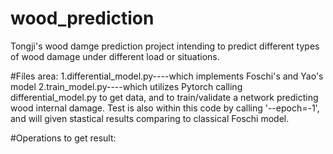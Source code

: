 # wood_prediction

Tongji's wood damge prediction project intending to predict different types of wood damage under different load or situations.

#Files area:
1.differential_model.py----which implements Foschi's and Yao's model
2.train_model.py----which utilizes Pytorch calling differential_model.py to get data, and to train/validate a network predicting wood internal damage. Test is also within this code by calling '--epoch=-1', and will given stastical results comparing to classical Foschi model.

#Operations to get result:
